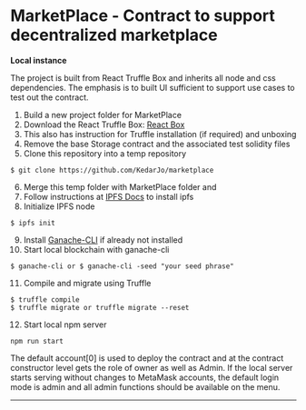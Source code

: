 MarketPlace - Contract to support decentralized marketplace
===========================================================

**Local instance**

The project is built from React Truffle Box and inherits all node and css dependencies. The emphasis is to built UI sufficient to support use cases to test out the contract.

1. Build a new project folder for MarketPlace
2. Download the React Truffle Box: [React Box](https://truffleframework.com/boxes/react)
3. This also has instruction for Truffle installation (if required) and unboxing
4. Remove the base Storage contract and the associated test solidity files
5. Clone this repository into a temp repository
```
$ git clone https://github.com/KedarJo/marketplace
```
6. Merge this temp folder with MarketPlace folder and
7. Follow instructions at [IPFS Docs](https://docs.ipfs.io/introduction/usage/) to install ipfs
8. Initialize IPFS node
```
$ ipfs init
```  
9. Install [Ganache-CLI](https://github.com/trufflesuite/ganache-cli) if already not installed
10. Start local blockchain with ganache-cli
```
$ ganache-cli or $ ganache-cli -seed "your seed phrase"
```
11. Compile and migrate using Truffle
```
$ truffle compile
$ truffle migrate or truffle migrate --reset
```
12. Start local npm server
```
npm run start
```

The default account[0] is used to deploy the contract and at the contract constructor level gets the role of owner as well as Admin. If the local server starts serving without changes to MetaMask accounts, the default login mode is admin and all admin functions should be available on the menu.  

---
